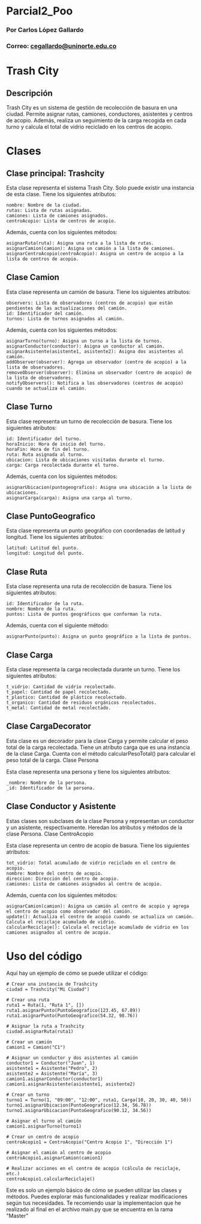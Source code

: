 # Parcial2_Poo
### Por Carlos López Gallardo
### Correo: cegallardo@uninorte.edu.co

# Trash City
## Descripción

Trash City es un sistema de gestión de recolección de basura en una ciudad. Permite asignar rutas, camiones, conductores, asistentes y centros de acopio. Además, realiza un seguimiento de la carga recogida en cada turno y calcula el total de vidrio reciclado en los centros de acopio.
# Clases
## Clase principal: Trashcity

Esta clase representa el sistema Trash City. Solo puede existir una instancia de esta clase. Tiene los siguientes atributos:

    nombre: Nombre de la ciudad.
    rutas: Lista de rutas asignadas.
    camiones: Lista de camiones asignados.
    centroAcopio: Lista de centros de acopio.

Además, cuenta con los siguientes métodos:

    asignarRuta(ruta): Asigna una ruta a la lista de rutas.
    asignarCamion(camion): Asigna un camión a la lista de camiones.
    asignarCentroAcopio(centroAcopio): Asigna un centro de acopio a la lista de centros de acopio.

## Clase Camion

Esta clase representa un camión de basura. Tiene los siguientes atributos:

    observers: Lista de observadores (centros de acopio) que están pendientes de las actualizaciones del camión.
    id: Identificador del camión.
    turnos: Lista de turnos asignados al camión.

Además, cuenta con los siguientes métodos:

    asignarTurno(turno): Asigna un turno a la lista de turnos.
    asignarConductor(conductor): Asigna un conductor al camión.
    asignarAsistente(asistente1, asistente2): Asigna dos asistentes al camión.
    addObserver(observer): Agrega un observador (centro de acopio) a la lista de observadores.
    removeObserver(observer): Elimina un observador (centro de acopio) de la lista de observadores.
    notifyObservers(): Notifica a los observadores (centros de acopio) cuando se actualiza el camión.

## Clase Turno

Esta clase representa un turno de recolección de basura. Tiene los siguientes atributos:

    id: Identificador del turno.
    horaInicio: Hora de inicio del turno.
    horaFin: Hora de fin del turno.
    ruta: Ruta asignada al turno.
    ubicacion: Lista de ubicaciones visitadas durante el turno.
    carga: Carga recolectada durante el turno.

Además, cuenta con los siguientes métodos:

    asignarUbicacion(puntogeografico): Asigna una ubicación a la lista de ubicaciones.
    asignarCarga(carga): Asigna una carga al turno.

## Clase PuntoGeografico

Esta clase representa un punto geográfico con coordenadas de latitud y longitud. Tiene los siguientes atributos:

    latitud: Latitud del punto.
    longitud: Longitud del punto.

## Clase Ruta

Esta clase representa una ruta de recolección de basura. Tiene los siguientes atributos:

    id: Identificador de la ruta.
    nombre: Nombre de la ruta.
    puntos: Lista de puntos geográficos que conforman la ruta.

Además, cuenta con el siguiente método:

    asignarPunto(punto): Asigna un punto geográfico a la lista de puntos.

## Clase Carga

Esta clase representa la carga recolectada durante un turno. Tiene los siguientes atributos:

    t_vidrio: Cantidad de vidrio recolectado.
    t_papel: Cantidad de papel recolectado.
    t_plastico: Cantidad de plástico recolectado.
    t_organico: Cantidad de residuos orgánicos recolectados.
    t_metal: Cantidad de metal recolectado.

## Clase CargaDecorator

Esta clase es un decorador para la clase Carga y permite calcular el peso total de la carga recolectada. Tiene un atributo carga que es una instancia de la clase Carga. Cuenta con el método calcularPesoTotal() para calcular el peso total de la carga.
Clase Persona

Esta clase representa una persona y tiene los siguientes atributos:

    _nombre: Nombre de la persona.
    _id: Identificador de la persona.

## Clase Conductor y Asistente

Estas clases son subclases de la clase Persona y representan un conductor y un asistente, respectivamente. Heredan los atributos y métodos de la clase Persona.
Clase CentroAcopio

Esta clase representa un centro de acopio de basura. Tiene los siguientes atributos:

    tot_vidrio: Total acumulado de vidrio reciclado en el centro de acopio.
    nombre: Nombre del centro de acopio.
    direccion: Dirección del centro de acopio.
    camiones: Lista de camiones asignados al centro de acopio.

Además, cuenta con los siguientes métodos:

    asignarCamion(camion): Asigna un camión al centro de acopio y agrega el centro de acopio como observador del camión.
    update(): Actualiza el centro de acopio cuando se actualiza un camión. Calcula el reciclaje acumulado de vidrio.
    calcularReciclaje(): Calcula el reciclaje acumulado de vidrio en los camiones asignados al centro de acopio.

# Uso del código

Aquí hay un ejemplo de cómo se puede utilizar el código:

```
# Crear una instancia de Trashcity
ciudad = Trashcity("Mi Ciudad")

# Crear una ruta
ruta1 = Ruta(1, "Ruta 1", [])
ruta1.asignarPunto(PuntoGeografico(123.45, 67.89))
ruta1.asignarPunto(PuntoGeografico(54.32, 98.76))

# Asignar la ruta a Trashcity
ciudad.asignarRuta(ruta1)

# Crear un camión
camion1 = Camion("C1")

# Asignar un conductor y dos asistentes al camión
conductor1 = Conductor("Juan", 1)
asistente1 = Asistente("Pedro", 2)
asistente2 = Asistente("María", 3)
camion1.asignarConductor(conductor1)
camion1.asignarAsistente(asistente1, asistente2)

# Crear un turno
turno1 = Turno(1, "09:00", "12:00", ruta1, Carga(10, 20, 30, 40, 50))
turno1.asignarUbicacion(PuntoGeografico(12.34, 56.78))
turno1.asignarUbicacion(PuntoGeografico(90.12, 34.56))

# Asignar el turno al camión
camion1.asignarTurno(turno1)

# Crear un centro de acopio
centroAcopio1 = CentroAcopio("Centro Acopio 1", "Dirección 1")

# Asignar el camión al centro de acopio
centroAcopio1.asignarCamion(camion1)

# Realizar acciones en el centro de acopio (cálculo de reciclaje, etc.)
centroAcopio1.calcularReciclaje()

```

Este es solo un ejemplo básico de cómo se pueden utilizar las clases y métodos. Puedes explorar más funcionalidades y realizar modificaciones según tus necesidades.
Te recomiendo usar la implementacion que he realizado al final en el archivo main.py que se encuentra en la rama "Master"
